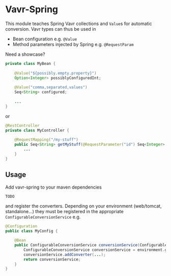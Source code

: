 # Vavr-Spring

This module teaches Spring Vavr collections and `Value`s for automatic conversion. 
Vavr types can thus be used in 

- Bean configuration e.g. `@Value`
- Method parameters injected by Spring e.g. `@RequestParam`

Need a showcase?

```java
private class MyBean {
    
    @Value("${possibly.empty.property}")
    Option<Integer> possiblyConfiguredInt;
    
    @Value("comma,separated,values")
    Seq<String> configured;
    
    ...
}
```

or

```java
@RestController
private class MyController {
    
    @RequestMapping("/my-stuff")
    public Seq<String> getMyStuff(@RequestParameter("id") Seq<Integer> ids) {
        ...
    }
}
```

## Usage

Add vavr-spring to your maven dependencies

```xml
TODO
```

and register the converters. Depending on your environment (web/tomcat, standalone...) 
they must be registered in the appropriate `ConfigurableConversionService` e.g.

```java
@Configuration
public class MyConfig {

    @Bean
    public ConfigurableConversionService conversionService(ConfigurableEnvironment environment) {
        ConfigurableConversionService conversionService = environment.getConversionService();
        conversionService.addConverter(...);
        return conversionService;
    }
}
```